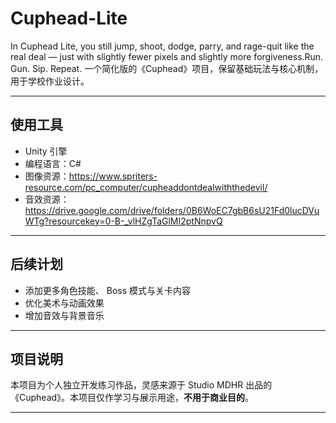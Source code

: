 # Cuphead-Lite
In Cuphead Lite, you still jump, shoot, dodge, parry, and rage-quit like the real deal — just with slightly fewer pixels and slightly more forgiveness.Run. Gun. Sip. Repeat.
一个简化版的《Cuphead》项目，保留基础玩法与核心机制，用于学校作业设计。

---

## 使用工具

- Unity 引擎  
- 编程语言：C#  
- 图像资源：https://www.spriters-resource.com/pc_computer/cupheaddontdealwiththedevil/
- 音效资源：https://drive.google.com/drive/folders/0B6WoEC7gbB6sU21Fd0lucDVuWTg?resourcekey=0-B-_vlHZgTaGlMI2ptNnpvQ
---

## 后续计划

- 添加更多角色技能、 Boss 模式与关卡内容  
- 优化美术与动画效果  
- 增加音效与背景音乐  

---

## 项目说明

本项目为个人独立开发练习作品，灵感来源于 Studio MDHR 出品的《Cuphead》。本项目仅作学习与展示用途，**不用于商业目的**。

---
